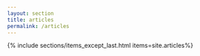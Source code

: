 ```yaml
---
layout: section
title: articles
permalink: /articles
---
```


{% include sections/items_except_last.html items=site.articles%}
